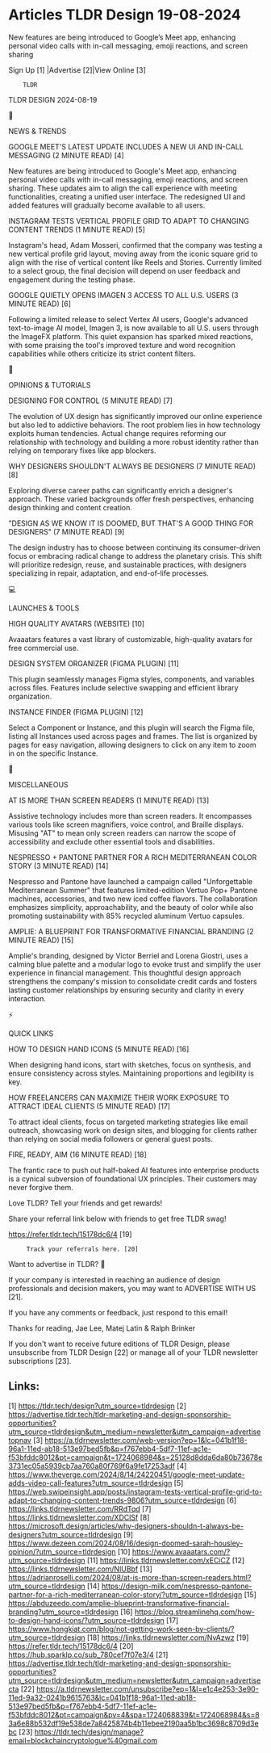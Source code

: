 # Articles TLDR Design 19-08-2024

New features are being introduced to Google’s Meet app, enhancing
personal video calls with in-call messaging, emoji reactions, and
screen sharing  

 Sign Up [1] |Advertise [2]|View Online [3] 

		TLDR 

TLDR DESIGN 2024-08-19

📱 

NEWS & TRENDS

 GOOGLE MEET'S LATEST UPDATE INCLUDES A NEW UI AND IN-CALL MESSAGING
(2 MINUTE READ) [4] 

 New features are being introduced to Google's Meet app, enhancing
personal video calls with in-call messaging, emoji reactions, and
screen sharing. These updates aim to align the call experience with
meeting functionalities, creating a unified user interface. The
redesigned UI and added features will gradually become available to
all users. 

 INSTAGRAM TESTS VERTICAL PROFILE GRID TO ADAPT TO CHANGING CONTENT
TRENDS (1 MINUTE READ) [5] 

 Instagram's head, Adam Mosseri, confirmed that the company was
testing a new vertical profile grid layout, moving away from the
iconic square grid to align with the rise of vertical content like
Reels and Stories. Currently limited to a select group, the final
decision will depend on user feedback and engagement during the
testing phase. 

 GOOGLE QUIETLY OPENS IMAGEN 3 ACCESS TO ALL U.S. USERS (3 MINUTE
READ) [6] 

 Following a limited release to select Vertex AI users, Google's
advanced text-to-image AI model, Imagen 3, is now available to all
U.S. users through the ImageFX platform. This quiet expansion has
sparked mixed reactions, with some praising the tool's improved
texture and word recognition capabilities while others criticize its
strict content filters. 

🚀 

OPINIONS & TUTORIALS

 DESIGNING FOR CONTROL (5 MINUTE READ) [7] 

 The evolution of UX design has significantly improved our online
experience but also led to addictive behaviors. The root problem lies
in how technology exploits human tendencies. Actual change requires
reforming our relationship with technology and building a more robust
identity rather than relying on temporary fixes like app blockers. 

 WHY DESIGNERS SHOULDN'T ALWAYS BE DESIGNERS (7 MINUTE READ) [8] 

 Exploring diverse career paths can significantly enrich a designer's
approach. These varied backgrounds offer fresh perspectives, enhancing
design thinking and content creation. 

 "DESIGN AS WE KNOW IT IS DOOMED, BUT THAT'S A GOOD THING FOR
DESIGNERS" (7 MINUTE READ) [9] 

 The design industry has to choose between continuing its
consumer-driven focus or embracing radical change to address the
planetary crisis. This shift will prioritize redesign, reuse, and
sustainable practices, with designers specializing in repair,
adaptation, and end-of-life processes. 

💻 

LAUNCHES & TOOLS

 HIGH QUALITY AVATARS (WEBSITE) [10] 

 Avaaatars features a vast library of customizable, high-quality
avatars for free commercial use. 

 DESIGN SYSTEM ORGANIZER (FIGMA PLUGIN) [11] 

 This plugin seamlessly manages Figma styles, components, and
variables across files. Features include selective swapping and
efficient library organization. 

 INSTANCE FINDER (FIGMA PLUGIN) [12] 

 Select a Component or Instance, and this plugin will search the Figma
file, listing all Instances used across pages and frames. The list is
organized by pages for easy navigation, allowing designers to click on
any item to zoom in on the specific Instance. 

🎁 

MISCELLANEOUS

 AT IS MORE THAN SCREEN READERS (1 MINUTE READ) [13] 

 Assistive technology includes more than screen readers. It
encompasses various tools like screen magnifiers, voice control, and
Braille displays. Misusing "AT" to mean only screen readers can narrow
the scope of accessibility and exclude other essential tools and
disabilities. 

 NESPRESSO + PANTONE PARTNER FOR A RICH MEDITERRANEAN COLOR STORY (3
MINUTE READ) [14] 

 Nespresso and Pantone have launched a campaign called "Unforgettable
Mediterranean Summer" that features limited-edition Vertuo Pop+
Pantone machines, accessories, and two new iced coffee flavors. The
collaboration emphasizes simplicity, approachability, and the beauty
of color while also promoting sustainability with 85% recycled
aluminum Vertuo capsules. 

 AMPLIE: A BLUEPRINT FOR TRANSFORMATIVE FINANCIAL BRANDING (2 MINUTE
READ) [15] 

 Amplie's branding, designed by Victor Berriel and Lorena Giostri,
uses a calming blue palette and a modular logo to evoke trust and
simplify the user experience in financial management. This thoughtful
design approach strengthens the company's mission to consolidate
credit cards and fosters lasting customer relationships by ensuring
security and clarity in every interaction. 

⚡ 

QUICK LINKS

 HOW TO DESIGN HAND ICONS (5 MINUTE READ) [16] 

 When designing hand icons, start with sketches, focus on synthesis,
and ensure consistency across styles. Maintaining proportions and
legibility is key. 

 HOW FREELANCERS CAN MAXIMIZE THEIR WORK EXPOSURE TO ATTRACT IDEAL
CLIENTS (5 MINUTE READ) [17] 

 To attract ideal clients, focus on targeted marketing strategies like
email outreach, showcasing work on design sites, and blogging for
clients rather than relying on social media followers or general guest
posts. 

 FIRE, READY, AIM (16 MINUTE READ) [18] 

 The frantic race to push out half-baked AI features into enterprise
products is a cynical subversion of foundational UX principles. Their
customers may never forgive them. 

Love TLDR? Tell your friends and get rewards!

 Share your referral link below with friends to get free TLDR swag! 

 https://refer.tldr.tech/15178dc6/4 [19] 

		 Track your referrals here. [20] 

Want to advertise in TLDR? 📰

 If your company is interested in reaching an audience of design
professionals and decision makers, you may want to ADVERTISE WITH US
[21]. 

 If you have any comments or feedback, just respond to this email! 

Thanks for reading, 
Jae Lee, Matej Latin & Ralph Brinker 

If you don't want to receive future editions of TLDR Design, please
unsubscribe from TLDR Design [22] or manage all of your TLDR
newsletter subscriptions [23]. 

 

Links:
------
[1] https://tldr.tech/design?utm_source=tldrdesign
[2] https://advertise.tldr.tech/tldr-marketing-and-design-sponsorship-opportunities?utm_source=tldrdesign&utm_medium=newsletter&utm_campaign=advertisetopnav
[3] https://a.tldrnewsletter.com/web-version?ep=1&lc=041b1f18-96a1-11ed-ab18-513e97bed5fb&p=f767ebb4-5df7-11ef-ac1e-f53bfddc8012&pt=campaign&t=1724068984&s=25128d8dda6da80b73678e3731ec05a5939cb7aa760a80f769f6a9fe17253adf
[4] https://www.theverge.com/2024/8/14/24220451/google-meet-update-adds-video-call-features?utm_source=tldrdesign
[5] https://web.swipeinsight.app/posts/instagram-tests-vertical-profile-grid-to-adapt-to-changing-content-trends-9806?utm_source=tldrdesign
[6] https://links.tldrnewsletter.com/RRdTqd
[7] https://links.tldrnewsletter.com/XDClSf
[8] https://microsoft.design/articles/why-designers-shouldn-t-always-be-designers?utm_source=tldrdesign
[9] https://www.dezeen.com/2024/08/16/design-doomed-sarah-housley-opinion/?utm_source=tldrdesign
[10] https://www.avaaatars.com/?utm_source=tldrdesign
[11] https://links.tldrnewsletter.com/xECiCZ
[12] https://links.tldrnewsletter.com/NlUBbf
[13] https://adrianroselli.com/2024/08/at-is-more-than-screen-readers.html?utm_source=tldrdesign
[14] https://design-milk.com/nespresso-pantone-partner-for-a-rich-mediterranean-color-story/?utm_source=tldrdesign
[15] https://abduzeedo.com/amplie-blueprint-transformative-financial-branding?utm_source=tldrdesign
[16] https://blog.streamlinehq.com/how-to-design-hand-icons/?utm_source=tldrdesign
[17] https://www.hongkiat.com/blog/not-getting-work-seen-by-clients/?utm_source=tldrdesign
[18] https://links.tldrnewsletter.com/NvAzwz
[19] https://refer.tldr.tech/15178dc6/4
[20] https://hub.sparklp.co/sub_780cef7f07e3/4
[21] https://advertise.tldr.tech/tldr-marketing-and-design-sponsorship-opportunities?utm_source=tldrdesign&utm_medium=newsletter&utm_campaign=advertisecta
[22] https://a.tldrnewsletter.com/unsubscribe?ep=1&l=e1c4e253-3e90-11ed-9a32-0241b9615763&lc=041b1f18-96a1-11ed-ab18-513e97bed5fb&p=f767ebb4-5df7-11ef-ac1e-f53bfddc8012&pt=campaign&pv=4&spa=1724068839&t=1724068984&s=83a6e88b532df19e538de7a8425874b4b11ebee2190aa5b1bc3698c8709d3ebc
[23] https://tldr.tech/design/manage?email=blockchaincryptologue%40gmail.com